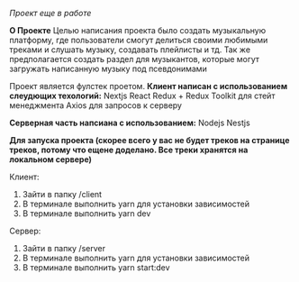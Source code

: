 *Проект еще в работе*

**О Проекте**
Целью написания проекта было создать музыкальную платформу, где пользователи смогут делиться своими любимыми треками и слушать музыку, создавать плейлисты и тд. Так же предполагается создать раздел для музыкантов, 
которые могут загружать написанную музыку под псевдонимами

Проект является фулстек проетом. 
**Клиент написан с использованием слеудющих техологий:**
Nextjs
React
Redux + Redux Toolkit для стейт менеджмента
Axios для запросов к серверу

**Серверная часть напсиана с использованием:**
Nodejs
Nestjs


**Для запуска проекта (скорее всего у вас не будет треков на странице треков, потому что ещене доделано. Все треки хранятся на локальном сервере)**

Клиент:
1) Зайти в папку /client
2) В терминале выполнить yarn для установки зависимостей
3) В терминале выполнить yarn dev

Сервер:
1) Зайти в папку /server
2) В терминале выполнить yarn для установки зависимостей
3) В терминале выполнить yarn start:dev

